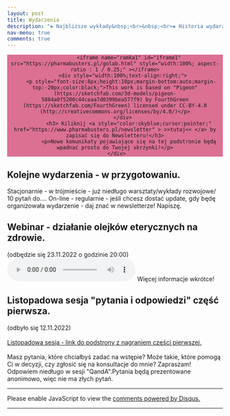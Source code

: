 ```yaml
---
layout: post
title: Wydarzenia
description: "❖ Najbliższe wykłady&nbsp;<br>&nbsp;<br>❖ Historia wydarzeń"
nav-menu: true
comments: true
---
```



<div class="image main">
     <div style="background-color:PaleVioletRed;text-align:center;" >
	     
	         <iframe name="ramka1" id="iframe1" src="https://pharmabusters.pl/golab.html" style="width:100%; aspect-ratio : 1 / 0.25;" ></iframe>
	     <div style="width:100%;text-align:right;">
	    <p style="font-size:8px;height:10px;margin-bottom:auto;margin-top:-20px;color:black;">This work is based on "Pigeon" (https://sketchfab.com/3d-models/pigeon-5884a0f5200c44ceaa7d0399bea577f9) by FourthGreen (https://sketchfab.com/FourthGreen) licensed under CC-BY-4.0 (http://creativecommons.org/licenses/by/4.0/)</p>
	     </div>
	         <h3> Kiliknij <a style="color:skyblue;cursor:pointer;" href="https://www.pharmabusters.pl/newsletter" > >>tutaj<< </a> by zapisać się do Newsletteru!</h3>
	         <p>Nowe komunikaty pojawiające się na tej podstronie będą wpadnać prosto do Twojej skrzynki!</p>
     </div>
	
</div>






## Kolejne wydarzenia - w przygotowaniu.
Stacjonarnie  - w trójmieście - już niedługo warsztaty/wykłady rozwojowe/ 10 pytań do....
On-line - regularnie - jeśli chcesz dostać update, gdy będę organizowała wydarzenie - daj znać w newsletterze! Napiszę.
## Webinar - działanie olejków eterycznych na zdrowie.
(odbędzie się 23.11.2022 o godzinie 20:00)
 <audio controls>
  <source src="https://www.pharmabusters.pl/assets/olejki_zapowiedz.mp3" type="audio/mpeg">
  Your browser does not support the audio tag.
</audio> 
Więcej informacje wkrótce! 
## Listopadowa sesja "pytania i odpowiedzi" część pierwsza.
(odbyło się 12.11.2022)<br>&nbsp;<br>
<a href="https://www.pharmabusters.pl/2022/11/12/pytania-i-odpowiedzi-listopad.html">Listopadowa sesja - link do podstrony z nagraniem części pierwszej.</a><br>&nbsp;<br>
Masz pytania, które chciałbyś zadać na wstępie? Może takie, które pomogą Ci w decyzji, czy zgłosić się na konsultacje do mnie? Zapraszam! Odpowiem niedługo w sesji "QandA".Pytania będą prezentowane anonimowo, więc nie ma złych pytań.



<hr class="major" />

<div id="disqus_thread"></div>
<script>
    /**
    *  RECOMMENDED CONFIGURATION VARIABLES: EDIT AND UNCOMMENT THE SECTION BELOW TO INSERT DYNAMIC VALUES FROM YOUR PLATFORM OR CMS.
    *  LEARN WHY DEFINING THESE VARIABLES IS IMPORTANT: https://disqus.com/admin/universalcode/#configuration-variables    */
    /*
    var disqus_config = function () {
    this.page.url = 'https://www.pharmabusters.pl/4_wydarzenia.html';  // Replace PAGE_URL with your page's canonical URL variable
    this.page.identifier = PAGE_IDENTIFIER; // Replace PAGE_IDENTIFIER with your page's unique identifier variable
    };
    */
    (function() { // DON'T EDIT BELOW THIS LINE
    var d = document, s = d.createElement('script');
    s.src = 'https://pharmabusters.disqus.com/embed.js';
    s.setAttribute('data-timestamp', +new Date());
    (d.head || d.body).appendChild(s);
    })();
</script>
<noscript>Please enable JavaScript to view the <a href="https://disqus.com/?ref_noscript">comments powered by Disqus.</a></noscript>
<script id="dsq-count-scr" src="//pharmabusters.disqus.com/count.js" async></script>

<hr class="major" />



